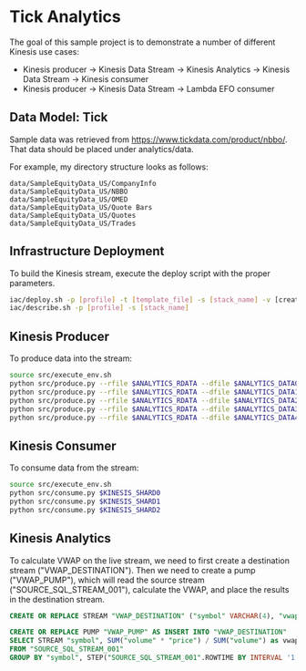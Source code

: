# Tick Analytics
The goal of this sample project is to demonstrate a number of different Kinesis use cases:
* Kinesis producer -> Kinesis Data Stream -> Kinesis Analytics -> Kinesis Data Stream -> Kinesis consumer
* Kinesis producer -> Kinesis Data Stream -> Lambda EFO consumer

## Data Model: Tick
Sample data was retrieved from https://www.tickdata.com/product/nbbo/. That data should be placed under analytics/data.

For example, my directory structure looks as follows:
```
data/SampleEquityData_US/CompanyInfo
data/SampleEquityData_US/NBBO
data/SampleEquityData_US/OMED
data/SampleEquityData_US/Quote Bars
data/SampleEquityData_US/Quotes
data/SampleEquityData_US/Trades
```

## Infrastructure Deployment
To build the Kinesis stream, execute the deploy script with the proper parameters.

```bash
iac/deploy.sh -p [profile] -t [template_file] -s [stack_name] -v [create|update]
iac/describe.sh -p [profile] -s [stack_name]
```

## Kinesis Producer
To produce data into the stream:
```bash
source src/execute_env.sh
python src/produce.py --rfile $ANALYTICS_RDATA --dfile $ANALYTICS_DATA0 --stream $KINESIS_TICK --batch_size 100
python src/produce.py --rfile $ANALYTICS_RDATA --dfile $ANALYTICS_DATA1 --stream $KINESIS_TICK --batch_size 100
python src/produce.py --rfile $ANALYTICS_RDATA --dfile $ANALYTICS_DATA2 --stream $KINESIS_TICK --batch_size 100
python src/produce.py --rfile $ANALYTICS_RDATA --dfile $ANALYTICS_DATA3 --stream $KINESIS_TICK --batch_size 100
python src/produce.py --rfile $ANALYTICS_RDATA --dfile $ANALYTICS_DATA4 --stream $KINESIS_TICK --batch_size 100
```

## Kinesis Consumer
To consume data from the stream:
```bash
source src/execute_env.sh
python src/consume.py $KINESIS_SHARD0
python src/consume.py $KINESIS_SHARD1
python src/consume.py $KINESIS_SHARD2
```

## Kinesis Analytics
To calculate VWAP on the live stream, we need to first create a destination stream ("VWAP_DESTINATION"). Then
we need to create a pump ("VWAP_PUMP"), which will read the source stream ("SOURCE_SQL_STREAM_001"), calculate
the VWAP, and place the results in the destination stream.

```sql
CREATE OR REPLACE STREAM "VWAP_DESTINATION" ("symbol" VARCHAR(4), "vwap" REAL, "earliest_epoch" DOUBLE);

CREATE OR REPLACE PUMP "VWAP_PUMP" AS INSERT INTO "VWAP_DESTINATION"
SELECT STREAM "symbol", SUM("volume" * "price") / SUM("volume") as vwap, MIN("ingest_epoch") as earliest_epoch
FROM "SOURCE_SQL_STREAM_001"
GROUP BY "symbol", STEP("SOURCE_SQL_STREAM_001".ROWTIME BY INTERVAL '1' SECOND);
```
